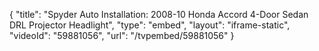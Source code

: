 {
    "title": "Spyder Auto Installation: 2008-10 Honda Accord 4-Door Sedan DRL Projector Headlight",
    "type": "embed",
    "layout": "iframe-static",
    "videoId": "59881056",
    "url": "\/tvpembed\/59881056"
}